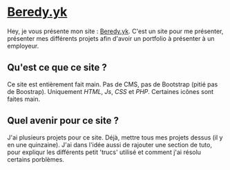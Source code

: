 # [Beredy.yk](http://www.beredy.tk)

Hey, je vous présente mon site : [Beredy.yk](http://www.beredy.tk). C'est un site pour me présenter, présenter mes différents projets afin  d'avoir un portfolio à présenter à  un employeur.

## Qu'est ce que ce site ?
Ce site est entièrement fait main. Pas de CMS, pas de Bootstrap (pitié pas de Boostrap). Uniquement _HTML_, _Js_, _CSS_ et _PHP_. Certaines icônes sont faites main. 

## Quel avenir pour ce site ?
J'ai plusieurs projets pour ce site. Déjà, mettre tous mes projets dessus (il y en une quinzaine). J'ai dans l'idée aussi de rajouter une section de tuto, pour expliqur les différents petit 'trucs' utilisé et comment j'ai résolu certains porblèmes. 
